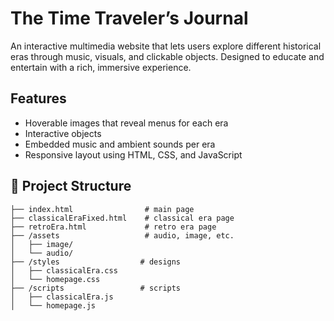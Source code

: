 # The Time Traveler’s Journal
An interactive multimedia website that lets users explore different historical eras through music, visuals, and clickable objects. Designed to educate and entertain with a rich, immersive experience.

## Features
- Hoverable images that reveal menus for each era
- Interactive objects
- Embedded music and ambient sounds per era
- Responsive layout using HTML, CSS, and JavaScript

## 📂 Project Structure

```plaintext
├── index.html                # main page
├── classicalEraFixed.html    # classical era page
├── retroEra.html             # retro era page
├── /assets                   # audio, image, etc.
│   ├── image/
│   └── audio/
├── /styles                  # designs
│   ├── classicalEra.css
│   └── homepage.css
├── /scripts                 # scripts
│   ├── classicalEra.js
│   └── homepage.js

